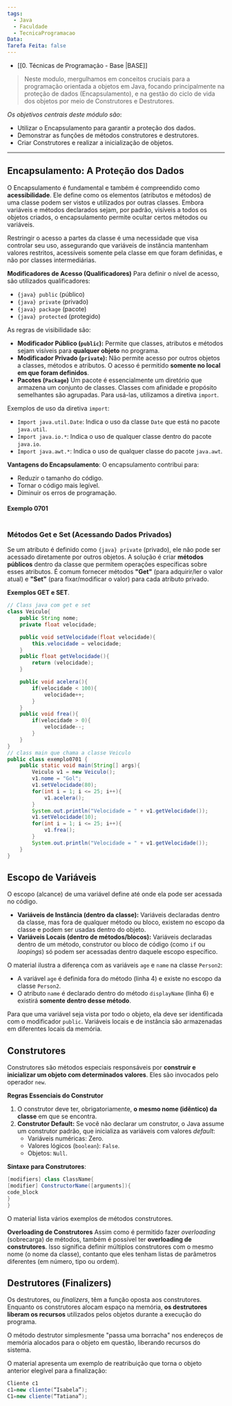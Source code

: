 ```yaml
---
tags:
  - Java
  - Faculdade
  - TecnicaProgramacao
Data:
Tarefa Feita: false
---
```

- [[0. Técnicas de Programação - Base |BASE]]
> Neste modulo, mergulhamos em conceitos cruciais para a programação orientada a objetos em Java, focando principalmente na proteção de dados (Encapsulamento), e na gestão do ciclo de vida dos objetos por meio de Construtores e Destrutores.

*Os objetivos centrais deste módulo são*:

- Utilizar o Encapsulamento para garantir a proteção dos dados.
- Demonstrar as funções de métodos construtores e destrutores.
- Criar Construtores e realizar a inicialização de objetos.
---
## Encapsulamento: A Proteção dos Dados

O Encapsulamento é fundamental e também é compreendido como **acessibilidade**. Ele define como os elementos (atributos e métodos) de uma classe podem ser vistos e utilizados por outras classes. Embora variáveis e métodos declarados sejam, por padrão, visíveis a todos os objetos criados, o encapsulamento permite ocultar certos métodos ou variáveis.

Restringir o acesso a partes da classe é uma necessidade que visa controlar seu uso, assegurando que variáveis de instância mantenham valores restritos, acessíveis somente pela classe em que foram definidas, e não por classes intermediárias.

**Modificadores de Acesso (Qualificadores)** Para definir o nível de acesso, são utilizados qualificadores:

- `{java} public` (público)
- `{java} private` (privado)
- `{java} package` (pacote)
- `{java} protected` (protegido)

As regras de visibilidade são:

- **Modificador Público (`public`):** Permite que classes, atributos e métodos sejam visíveis para **qualquer objeto** no programa.
- **Modificador Privado (`private`):** Não permite acesso por outros objetos a classes, métodos e atributos. O acesso é permitido **somente no local em que foram definidos**.
- **Pacotes (`Package`)** Um pacote é essencialmente um diretório que armazena um conjunto de classes. Classes com afinidade e propósito semelhantes são agrupadas. Para usá-las, utilizamos a diretiva `import`.

Exemplos de uso da diretiva `import`:

- `Import java.util.Date`: Indica o uso da classe `Date` que está no pacote `java.util`.
- `Import java.io.*`: Indica o uso de qualquer classe dentro do pacote `java.io`.
- `Import java.awt.*`: Indica o uso de qualquer classe do pacote `java.awt`.

**Vantagens do Encapsulamento**: O encapsulamento contribui para:

- Reduzir o tamanho do código.
- Tornar o código mais legível.
- Diminuir os erros de programação.
#### Exemplo 0701

```java

```
### Métodos Get e Set (Acessando Dados Privados)

Se um atributo é definido como `{java} private` (privado), ele não pode ser acessado diretamente por outros objetos. A solução é criar **métodos públicos** dentro da classe que permitem operações específicas sobre esses atributos. É comum fornecer métodos **"Get"** (para adquirir/ler o valor atual) e **"Set"** (para fixar/modificar o valor) para cada atributo privado.

**Exemplos GET e SET**.
```java
// Class java com get e set
class Veiculo{
	public String nome;
	private float velocidade;

	public void setVelocidade(float velocidade){
		this.velocidade = velocidade;
	}
	public float getVelocidade(){
		return (velocidade);
	}

	public void acelera(){
		if(velocidade < 100){
			velocidade++;
		}
	}
	public void frea(){
		if(velocidade > 0){
			velocidade--;
		}
	}
}
// class main que chama a classe Veiculo
public class exemplo0701 {
	public static void main(String[] args){
		Veiculo v1 = new Veiculo();
		v1.nome = "Gol";
		v1.setVelocidade(80);
		for(int i = 1; i <= 25; i++){
			v1.acelera();
		}
		System.out.println("Velocidade = " + v1.getVelocidade());
		v1.setVelocidade(10);
		for(int i = 1; i <= 25; i++){
			v1.frea();
		}
		System.out.println("Velocidade = " + v1.getVelocidade());
	}
}
```
## Escopo de Variáveis

O escopo (alcance) de uma variável define até onde ela pode ser acessada no código.

- **Variáveis de Instância (dentro da classe):** Variáveis declaradas dentro da classe, mas fora de qualquer método ou bloco, existem no escopo da classe e podem ser usadas dentro do objeto.
- **Variáveis Locais (dentro de métodos/blocos):** Variáveis declaradas dentro de um método, construtor ou bloco de código (como `if` ou _loopings_) só podem ser acessadas dentro daquele escopo específico.

O material ilustra a diferença com as variáveis `age` e `name` na classe `Person2`:

- A variável `age` é definida fora do método (linha 4) e existe no escopo da classe `Person2`.
- O atributo `name` é declarado dentro do método `displayName` (linha 6) e existirá **somente dentro desse método**.

Para que uma variável seja vista por todo o objeto, ela deve ser identificada com o modificador `public`. Variáveis locais e de instância são armazenadas em diferentes locais da memória.

## Construtores

Construtores são métodos especiais responsáveis por **construir e inicializar um objeto com determinados valores**. Eles são invocados pelo operador `new`.

**Regras Essenciais do Construtor**

1. O construtor deve ter, obrigatoriamente, **o mesmo nome (idêntico) da classe** em que se encontra.
2. **Construtor Default:** Se você não declarar um construtor, o Java assume um construtor padrão, que inicializa as variáveis com valores _default_:
    - Variáveis numéricas: Zero.
    - Valores lógicos (`boolean`): `False`.
    - Objetos: `Null`.

**Sintaxe para Construtores**:

```java
[modifiers] class ClassName{
[modifier] ConstructorName([arguments]){
code_block
}
}
```

O material lista vários exemplos de métodos construtores.

**Overloading de Construtores** Assim como é permitido fazer _overloading_ (sobrecarga) de métodos, também é possível ter **overloading de construtores**. Isso significa definir múltiplos construtores com o mesmo nome (o nome da classe), contanto que eles tenham listas de parâmetros diferentes (em número, tipo ou ordem).

## Destrutores (Finalizers)

Os destrutores, ou _finalizers_, têm a função oposta aos construtores. Enquanto os construtores alocam espaço na memória, **os destrutores liberam os recursos** utilizados pelos objetos durante a execução do programa.

O método destrutor simplesmente "passa uma borracha" nos endereços de memória alocados para o objeto em questão, liberando recursos do sistema.

O material apresenta um exemplo de reatribuição que torna o objeto anterior elegível para a finalização:

```java
Cliente c1
c1=new cliente(“Isabela”);
C1=new cliente(“Tatiana”);
```